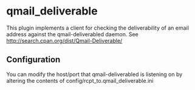 qmail\_deliverable
============

This plugin implements a client for checking the deliverability of an email
address against the qmail-deliverabled daemon. 
See http://search.cpan.org/dist/Qmail-Deliverable/


Configuration
-------------

You can modify the host/port that qmail-deliverabled is listening on by
altering the contents of config/rcpt\_to.qmail\_deliverable.ini

